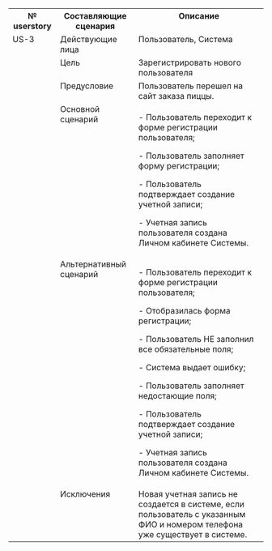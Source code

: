 

<table><tr><th colspan="1" valign="top"><b>№ userstory</b></th><th colspan="1" valign="top"><b>Составляющие сценария</b></th><th colspan="1" valign="top"><b>Описание</b></th></tr>
<tr><td colspan="1" rowspan="6" valign="top">US-3</td><td colspan="1" valign="top">Действующие лица</td><td colspan="1" valign="top">Пользователь, Система</td></tr>
<tr><td colspan="1" valign="top">Цель</td><td colspan="1" valign="top">Зарегистрировать нового пользователя</td></tr>
<tr><td colspan="1" valign="top">Предусловие</td><td colspan="1" valign="top">Пользователь перешел на сайт заказа пиццы. </td></tr>
<tr><td colspan="1" valign="top">Основной сценарий</td><td colspan="1" valign="top"><p>- Пользователь переходит к форме регистрации пользователя;</p><p>- Пользователь заполняет форму регистрации;</p><p>- Пользователь подтверждает создание учетной записи;</p><p>- Учетная запись пользователя создана Личном кабинете Системы.</p></td></tr>
<tr><td colspan="1" valign="top">Альтернативный сценарий</td><td colspan="1" valign="top"><p>- Пользователь переходит к форме регистрации пользователя;</p><p>- Отобразилась форма регистрации;</p><p>- Пользователь НЕ заполнил все обязательные поля;</p><p>- Система выдает ошибку;</p><p>- Пользователь заполняет недостающие поля;</p><p>- Пользователь подтверждает создание учетной записи;</p><p>- Учетная запись пользователя создана Личном кабинете Системы.</p></td></tr>
<tr><td colspan="1" valign="top">Исключения</td><td colspan="1" valign="top">Новая учетная запись не создается в системе, если пользователь с указанным ФИО и номером телефона уже существует в системе.</td></tr>
</table>


